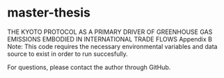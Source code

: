 # master-thesis

THE KYOTO PROTOCOL AS A PRIMARY DRIVER OF GREENHOUSE GAS EMISSIONS EMBODIED IN INTERNATIONAL TRADE FLOWS
Appendix B
Note:
This code requires the necessary environmental variables and data source to exist in order to run succesfully.

For questions, please contact the author through GitHub.
